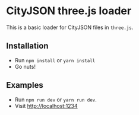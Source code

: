 # CityJSON three.js loader

This is a basic loader for CityJSON files in `three.js`.

## Installation

- Run `npm install` or `yarn install`
- Go nuts!


## Examples

- Run `npm run dev` or `yarn run dev`.
- Visit [http://localhost:1234](http://localhost:1234)
